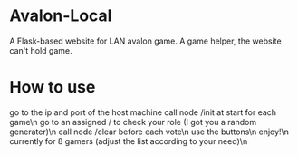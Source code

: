 # Avalon-Local
A Flask-based website for LAN avalon game. A game helper, the website can't hold game.


# How to use
<p>go to the ip and port of the host machine
call node /init at start for each game\n
go to an assigned /<number> to check your role (I got you a random generater)\n
call node /clear before each vote\n
use the buttons\n
enjoy!\n
currently for 8 gamers (adjust the list according to your need)\n
  </p>
